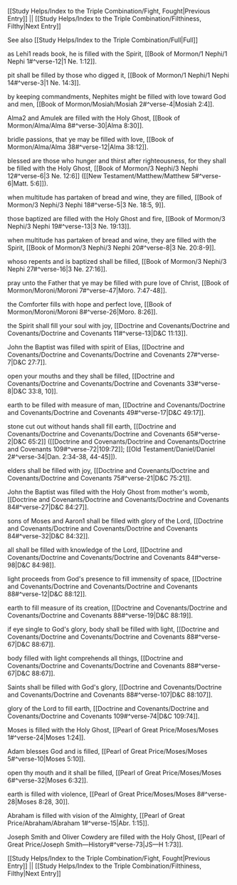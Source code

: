 [[Study Helps/Index to the Triple Combination/Fight, Fought|Previous Entry]]  ||  [[Study Helps/Index to the Triple Combination/Filthiness, Filthy|Next Entry]]

 See also [[Study Helps/Index to the Triple Combination/Full|Full]]

 as Lehi1 reads book, he is filled with the Spirit, [[Book of Mormon/1 Nephi/1 Nephi 1#^verse-12|1 Ne. 1:12]].

 pit shall be filled by those who digged it, [[Book of Mormon/1 Nephi/1 Nephi 14#^verse-3|1 Ne. 14:3]].

 by keeping commandments, Nephites might be filled with love toward God and men, [[Book of Mormon/Mosiah/Mosiah 2#^verse-4|Mosiah 2:4]].

 Alma2 and Amulek are filled with the Holy Ghost, [[Book of Mormon/Alma/Alma 8#^verse-30|Alma 8:30]].

 bridle passions, that ye may be filled with love, [[Book of Mormon/Alma/Alma 38#^verse-12|Alma 38:12]].

 blessed are those who hunger and thirst after righteousness, for they shall be filled with the Holy Ghost, [[Book of Mormon/3 Nephi/3 Nephi 12#^verse-6|3 Ne. 12:6]] ([[New Testament/Matthew/Matthew 5#^verse-6|Matt. 5:6]]).

 when multitude has partaken of bread and wine, they are filled, [[Book of Mormon/3 Nephi/3 Nephi 18#^verse-5|3 Ne. 18:5, 9]].

 those baptized are filled with the Holy Ghost and fire, [[Book of Mormon/3 Nephi/3 Nephi 19#^verse-13|3 Ne. 19:13]].

 when multitude has partaken of bread and wine, they are filled with the Spirit, [[Book of Mormon/3 Nephi/3 Nephi 20#^verse-8|3 Ne. 20:8-9]].

 whoso repents and is baptized shall be filled, [[Book of Mormon/3 Nephi/3 Nephi 27#^verse-16|3 Ne. 27:16]].

 pray unto the Father that ye may be filled with pure love of Christ, [[Book of Mormon/Moroni/Moroni 7#^verse-47|Moro. 7:47-48]].

 the Comforter fills with hope and perfect love, [[Book of Mormon/Moroni/Moroni 8#^verse-26|Moro. 8:26]].

 the Spirit shall fill your soul with joy, [[Doctrine and Covenants/Doctrine and Covenants/Doctrine and Covenants 11#^verse-13|D&C 11:13]].

 John the Baptist was filled with spirit of Elias, [[Doctrine and Covenants/Doctrine and Covenants/Doctrine and Covenants 27#^verse-7|D&C 27:7]].

 open your mouths and they shall be filled, [[Doctrine and Covenants/Doctrine and Covenants/Doctrine and Covenants 33#^verse-8|D&C 33:8, 10]].

 earth to be filled with measure of man, [[Doctrine and Covenants/Doctrine and Covenants/Doctrine and Covenants 49#^verse-17|D&C 49:17]].

 stone cut out without hands shall fill earth, [[Doctrine and Covenants/Doctrine and Covenants/Doctrine and Covenants 65#^verse-2|D&C 65:2]] ([[Doctrine and Covenants/Doctrine and Covenants/Doctrine and Covenants 109#^verse-72|109:72]]; [[Old Testament/Daniel/Daniel 2#^verse-34|Dan. 2:34-38, 44-45]]).

 elders shall be filled with joy, [[Doctrine and Covenants/Doctrine and Covenants/Doctrine and Covenants 75#^verse-21|D&C 75:21]].

 John the Baptist was filled with the Holy Ghost from mother's womb, [[Doctrine and Covenants/Doctrine and Covenants/Doctrine and Covenants 84#^verse-27|D&C 84:27]].

 sons of Moses and Aaron1 shall be filled with glory of the Lord, [[Doctrine and Covenants/Doctrine and Covenants/Doctrine and Covenants 84#^verse-32|D&C 84:32]].

 all shall be filled with knowledge of the Lord, [[Doctrine and Covenants/Doctrine and Covenants/Doctrine and Covenants 84#^verse-98|D&C 84:98]].

 light proceeds from God's presence to fill immensity of space, [[Doctrine and Covenants/Doctrine and Covenants/Doctrine and Covenants 88#^verse-12|D&C 88:12]].

 earth to fill measure of its creation, [[Doctrine and Covenants/Doctrine and Covenants/Doctrine and Covenants 88#^verse-19|D&C 88:19]].

 if eye single to God's glory, body shall be filled with light, [[Doctrine and Covenants/Doctrine and Covenants/Doctrine and Covenants 88#^verse-67|D&C 88:67]].

 body filled with light comprehends all things, [[Doctrine and Covenants/Doctrine and Covenants/Doctrine and Covenants 88#^verse-67|D&C 88:67]].

 Saints shall be filled with God's glory, [[Doctrine and Covenants/Doctrine and Covenants/Doctrine and Covenants 88#^verse-107|D&C 88:107]].

 glory of the Lord to fill earth, [[Doctrine and Covenants/Doctrine and Covenants/Doctrine and Covenants 109#^verse-74|D&C 109:74]].

 Moses is filled with the Holy Ghost, [[Pearl of Great Price/Moses/Moses 1#^verse-24|Moses 1:24]].

 Adam blesses God and is filled, [[Pearl of Great Price/Moses/Moses 5#^verse-10|Moses 5:10]].

 open thy mouth and it shall be filled, [[Pearl of Great Price/Moses/Moses 6#^verse-32|Moses 6:32]].

 earth is filled with violence, [[Pearl of Great Price/Moses/Moses 8#^verse-28|Moses 8:28, 30]].

 Abraham is filled with vision of the Almighty, [[Pearl of Great Price/Abraham/Abraham 1#^verse-15|Abr. 1:15]].

 Joseph Smith and Oliver Cowdery are filled with the Holy Ghost, [[Pearl of Great Price/Joseph Smith—History#^verse-73|JS—H 1:73]].

[[Study Helps/Index to the Triple Combination/Fight, Fought|Previous Entry]]  ||  [[Study Helps/Index to the Triple Combination/Filthiness, Filthy|Next Entry]]